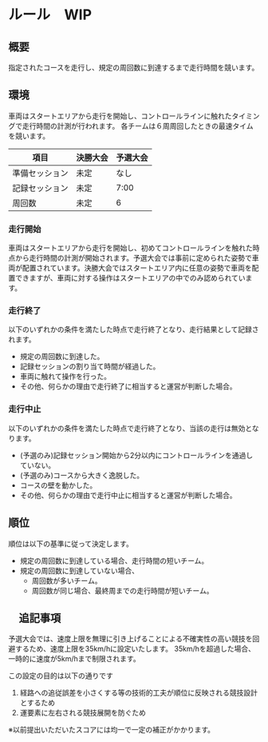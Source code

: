 # ルール　WIP

## 概要

指定されたコースを走行し、規定の周回数に到達するまで走行時間を競います。

## 環境

車両はスタートエリアから走行を開始し、コントロールラインに触れたタイミングで走行時間の計測が行われます。
各チームは６周周回したときの最速タイムを競います。

| 項目           | 決勝大会 | 予選大会 |
| -------------- | -------- | -------- |
| 準備セッション | 未定     | なし     |
| 記録セッション | 未定     | 7:00     |
| 周回数         | 未定     | 6        |

### 走行開始

車両はスタートエリアから走行を開始し、初めてコントロールラインを触れた時点から走行時間の計測が開始されます。予選大会では事前に定められた姿勢で車両が配置されています。決勝大会ではスタートエリア内に任意の姿勢で車両を配置できますが、車両に対する操作はスタートエリアの中でのみ認められています。

### 走行終了

以下のいずれかの条件を満たした時点で走行終了となり、走行結果として記録されます。

- 規定の周回数に到達した。
- 記録セッションの割り当て時間が経過した。
- 車両に触れて操作を行った。
- その他、​何らかの理由で走行終了に相当すると運営が判断した場合。

### 走行中止

以下のいずれかの条件を満たした時点で走行終了となり、当該の走行は無効となります。

- (予選のみ)記録セッション開始から2分以内にコントロールラインを通過していない。
- (予選のみ)コースから大きく逸脱した。
- コースの壁を動かした。
- その他、​何らかの理由で走行中止に相当すると運営が判断した場合。

## 順位

順位は以下の基準に従って決定します。

- 規定の周回数に到達している場合、走行時間の短いチーム。
- 規定の周回数に到達していない場合、
    - 周回数が多いチーム。
    - 周回数が同じ場合、最終周までの走行時間が短いチーム。

## 　追記事項

予選大会では、速度上限を無理に引き上げることによる不確実性の高い競技を回避するため、速度上限を35km/hに設定いたします。
35km/hを超過した場合、一時的に速度が5km/hまで制限されます。

この設定の目的は以下の通りです

1. 経路への追従誤差を小さくする等の技術的工夫が順位に反映される競技設計とするため
2. 運要素に左右される競技展開を防ぐため

※以前提出いただいたスコアには均一で一定の補正がかかります。
